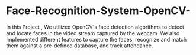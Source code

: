 # Face-Recognition-System-OpenCV-
In this Project , We utilized OpenCV's face detection algorithms to detect and locate faces in the video stream captured by the webcam. We also Implemented different features to capture the faces, recognize and match them against a pre-defined database, and track attendance.
